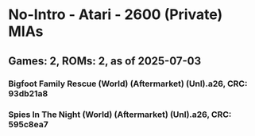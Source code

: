 # No-Intro - Atari - 2600 (Private) MIAs
## Games: 2, ROMs: 2, as of 2025-07-03

### Bigfoot Family Rescue (World) (Aftermarket) (Unl).a26, CRC: 93db21a8
### Spies In The Night (World) (Aftermarket) (Unl).a26, CRC: 595c8ea7
